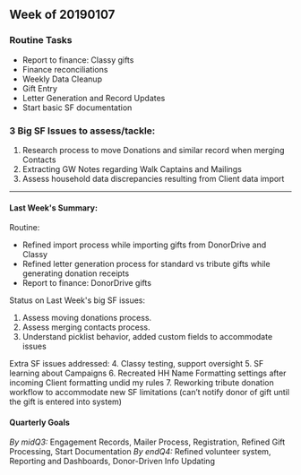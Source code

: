 ## Week of 20190107

### Routine Tasks
 - Report to finance: Classy gifts  
 - Finance reconciliations
 - Weekly Data Cleanup
 - Gift Entry
 - Letter Generation and Record Updates
 - Start basic SF documentation

### 3 Big SF Issues to assess/tackle: 
1. Research process to move Donations and similar record when merging Contacts
2. Extracting GW Notes regarding Walk Captains and Mailings
3. Assess household data discrepancies resulting from Client data import


---
#### Last Week's Summary:
Routine: 
- Refined import process while importing gifts from DonorDrive and Classy
- Refined letter generation process for standard vs tribute gifts while generating donation receipts
- Report to finance: DonorDrive gifts  

Status on Last Week's big SF issues: 
1. Assess moving donations process.
2. Assess merging contacts process. 
3. Understand picklist behavior, added custom fields to accommodate issues

Extra SF issues addressed:
4.  Classy testing, support oversight
5.  SF learning about Campaigns
6. Recreated HH Name Formatting settings after incoming Client formatting undid my  rules
7.  Reworking tribute donation workflow to accommodate new SF limitations (can’t notify donor of gift until the gift is entered into system)

#### Quarterly Goals
*By midQ3:* Engagement Records, Mailer Process, Registration, Refined Gift Processing, Start Documentation
*By endQ4:* Refined volunteer system, Reporting and Dashboards, Donor-Driven Info Updating
<!--stackedit_data:
eyJoaXN0b3J5IjpbNDg3ODU2NDMzLDI0NzUzMzQ1MywtMTkxNj
g3NzQ5OF19
-->